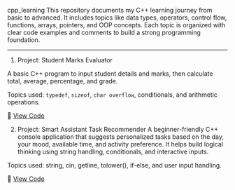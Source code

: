  cpp_learning
This repository documents my C++ learning journey from basic to advanced. It includes topics like data types, operators, control flow, functions, arrays, pointers, and OOP concepts. Each topic is organized with clear code examples and comments to build a strong programming foundation.

---

1) Project: Student Marks Evaluator

A basic C++ program to input student details and marks, then calculate total, average, percentage, and grade.

Topics used: `typedef`, `sizeof`, `char overflow`, conditionals, and arithmetic operations.

📄 [View Code](./S5_Student_Marks_Evaluator.cpp)

2) Project: Smart Assistant Task Recommender
A beginner-friendly C++ console application that suggests personalized tasks based on the day, your mood, available time, and activity preference. It helps build logical thinking using string handling, conditionals, and interactive inputs.

Topics used: string, cin, getline, tolower(), if-else, and user input handling.

📄 [View Code](./SmartAssistant_TaskRecommender.cpp)

